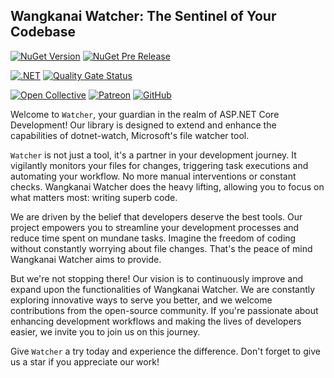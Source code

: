 ## Wangkanai Watcher: The Sentinel of Your Codebase

[![NuGet Version](https://img.shields.io/nuget/v/wangkanai.watcher)](https://www.nuget.org/packages/wangkanai.watcher)
[![NuGet Pre Release](https://img.shields.io/nuget/vpre/wangkanai.watcher)](https://www.nuget.org/packages/wangkanai.watcher)

[![.NET](https://github.com/wangkanai/wangkanai/actions/workflows/dotnet.yml/badge.svg)](https://github.com/wangkanai/wangkanai/actions/workflows/dotnet.yml)
[![Quality Gate Status](https://sonarcloud.io/api/project_badges/measure?project=wangkanai_github&metric=alert_status)](https://sonarcloud.io/summary/new_code?id=wangkanai_github)

[![Open Collective](https://img.shields.io/badge/open%20collective-support%20me-3385FF.svg)](https://opencollective.com/wangkanai)
[![Patreon](https://img.shields.io/badge/patreon-support%20me-d9643a.svg)](https://www.patreon.com/wangkanai)
[![GitHub](https://img.shields.io/github/license/wangkanai/wangkanai)](https://github.com/wangkanai/wangkanai/blob/main/LICENSE)

Welcome to `Watcher`, your guardian in the realm of ASP.NET Core Development!
Our library is designed to extend and enhance the capabilities of dotnet-watch, Microsoft's file watcher tool.

`Watcher` is not just a tool, it's a partner in your development journey.
It vigilantly monitors your files for changes, triggering task executions and automating your workflow.
No more manual interventions or constant checks. Wangkanai Watcher does the heavy lifting, allowing you to focus on what matters most: writing superb code.

We are driven by the belief that developers deserve the best tools.
Our project empowers you to streamline your development processes and reduce time spent on mundane tasks.
Imagine the freedom of coding without constantly worrying about file changes. That's the peace of mind Wangkanai Watcher aims to provide.

But we're not stopping there! Our vision is to continuously improve and expand upon the functionalities of Wangkanai Watcher.
We are constantly exploring innovative ways to serve you better, and we welcome contributions from the open-source community.
If you're passionate about enhancing development workflows and making the lives of developers easier, we invite you to join us on this journey.

Give `Watcher` a try today and experience the difference. Don't forget to give us a star if you appreciate our work!




